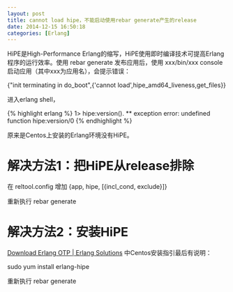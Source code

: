 ```yaml
---
layout: post
title: cannot load hipe，不能启动使用rebar generate产生的release
date: 2014-12-15 16:50:18
categories: [Erlang]
---
```


HiPE是High-Performance Erlang的缩写，HiPE使用即时编译技术可提高Erlang程序的运行效率。使用 rebar generate 发布应用后，使用 xxx/bin/xxx console 启动应用（其中xxx为应用名），会提示错误：

{"init terminating in do_boot",{'cannot load',hipe_amd64_liveness,get_files}}

进入erlang shell，

{% highlight erlang %}
1> hipe:version().
** exception error: undefined function hipe:version/0
{% endhighlight %}

原来是Centos上安装的Erlang环境没有HiPE。

# 解决方法1：把HiPE从release排除

在 reltool.config 增加 {app, hipe, [{incl_cond, exclude}]}

重新执行 rebar generate

# 解决方法2：安装HiPE

[Download Erlang OTP | Erlang Solutions](https://www.erlang-solutions.com/downloads/download-erlang-otp) 中Centos安装指引最后有说明：

sudo yum install erlang-hipe

重新执行 rebar generate
